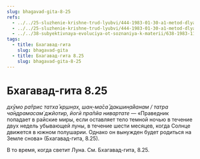 ```yaml
---
slug: bhagavad-gita-8-25
refs:
  - ../../25-sluzhenie-krishne-trud-lyubvi/444-1983-01-30-a1-metod-dlya-obreteniya-svyazi-s-vysshim-mirom.md
  - ../../25-sluzhenie-krishne-trud-lyubvi/444-1983-01-30-a1-metod-dlya-obreteniya-svyazi-s-vysshim-mirom.md
  - ../../38-subyektivnaya-evoluciya-ot-soznaniya-k-materii/638-1983-11-09-b2-luna-i-solntse-v-vedicheskoj-kosmologii.md
tags:
  - title: Бхагавад-гита
    slug: bhagavad-gita
  - title: Бхагавад-гита 8.25
    slug: bhagavad-gita-8-25
---
```


# Бхагавад-гита 8.25

*дхӯмо ра̄трис татха̄ кр̣шн̣ах̣, шан̣-ма̄са̄ дакшин̣а̄йанам / татра ча̄ндрамасам̇ джйотир, йогӣ пра̄пйа нивартате* — «Праведник попадает в райские миры, если оставляет тело темной ночью в течение двух недель убывающей луны, в течение шести месяцев, когда Солнце движется в южном полушарии. Однако он вынужден будет родиться на Земле снова» (Бхагавад-гита, 8.25).

В то время, когда светит Луна. См. Бхагавад-гита, 8.25.



